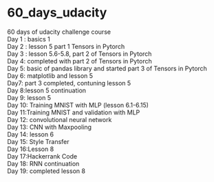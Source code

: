 # 60_days_udacity
60 days of udacity challenge course 
<br /> Day 1 : basics 1
<br /> Day 2 : lesson 5 part 1 Tensors in Pytorch 
<br /> Day 3 : lesson 5.6-5.8, part 2 of Tensors in Pytorch
<br /> Day 4: completed with part 2 of Tensors in Pytorch
<br /> Day 5: basic of pandas library and started part 3 of Tensors in Pytorch
<br /> Day 6: matplotlib and lesson 5
<br /> Day7: part 3 completed, contuning lesson 5
<br /> Day 8:lesson 5 continuation
<br /> Day 9: lesson 5
<br /> Day 10: Training MNIST with MLP (lesson 6.1-6.15)
<br /> Day 11:Training MNIST and validation with MLP
<br /> Day 12: convolutional neural network
<br /> Day 13: CNN with Maxpooling
<br /> Day 14: lesson 6
<br /> Day 15: Style Transfer
<br /> Day 16:Lesson 8
<br /> Day 17:Hackerrank Code
<br /> Day 18: RNN continuation
<br /> Day 19: completed lesson 8
